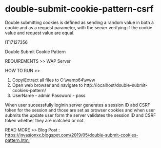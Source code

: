 # double-submit-cookie-pattern-csrf
Double submitting cookies is defined as sending a random value in both a cookie and as a request parameter, with the server verifying if the cookie value and request value are equal.

IT17127356

Double Submit Cookie Pattern

REQUIREMENTS >>
WAP Server

HOW TO RUN >>
1. Copy/Extract all files to C:\wamp64\www
2. Open web browser and navigate to http://localhost/double-submit-cookies-pattern/
3. UserName - admin Password - pass

When user suceessfully loginin server generates a session ID abd CSRF token for the session and those are set as browser
cookies and when user submits the update user form the server validates the session ID and CSRF token whether they are matched or not.

READ MORE >>
Blog Post :
https://invasionxx.blogspot.com/2019/05/double-submit-cookies-pattern.html
